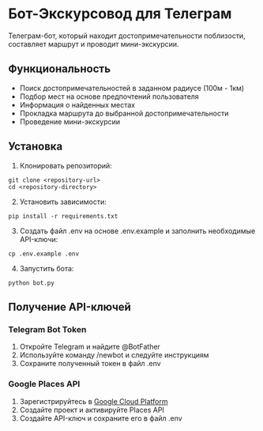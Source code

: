 # Бот-Экскурсовод для Телеграм

Телеграм-бот, который находит достопримечательности поблизости, составляет маршрут и проводит мини-экскурсии.

## Функциональность

- Поиск достопримечательностей в заданном радиусе (100м - 1км)
- Подбор мест на основе предпочтений пользователя
- Информация о найденных местах
- Прокладка маршрута до выбранной достопримечательности
- Проведение мини-экскурсии

## Установка

1. Клонировать репозиторий:
```
git clone <repository-url>
cd <repository-directory>
```

2. Установить зависимости:
```
pip install -r requirements.txt
```

3. Создать файл .env на основе .env.example и заполнить необходимые API-ключи:
```
cp .env.example .env
```

4. Запустить бота:
```
python bot.py
```

## Получение API-ключей

### Telegram Bot Token
1. Откройте Telegram и найдите @BotFather
2. Используйте команду /newbot и следуйте инструкциям
3. Сохраните полученный токен в файл .env

### Google Places API
1. Зарегистрируйтесь в [Google Cloud Platform](https://cloud.google.com/)
2. Создайте проект и активируйте Places API
3. Создайте API-ключ и сохраните его в файл .env 